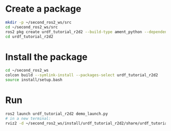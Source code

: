 

# Create a package

```bash
mkdir -p ~/second_ros2_ws/src
cd ~/second_ros2_ws/src
ros2 pkg create urdf_tutorial_r2d2 --build-type ament_python --dependencies rclpy --license Apache-2.0
cd urdf_tutorial_r2d2
```

# Install the package
```bash
cd ~/second_ros2_ws
colcon build --symlink-install --packages-select urdf_tutorial_r2d2
source install/setup.bash
```

# Run
```bash
ros2 launch urdf_tutorial_r2d2 demo_launch.py
# in a new terminal:
rviz2 -d ~/second_ros2_ws/install/urdf_tutorial_r2d2/share/urdf_tutorial_r2d2/r2d2.rviz
```